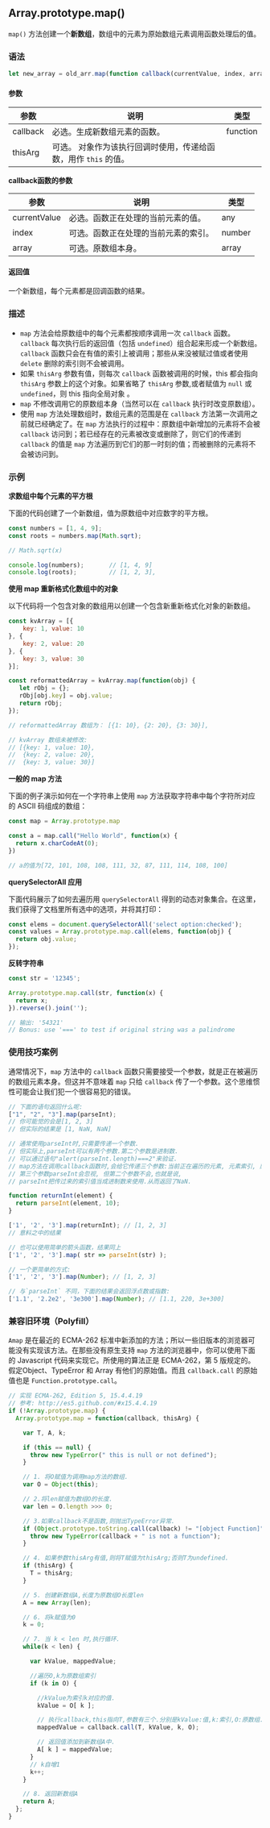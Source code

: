 ## Array.prototype.map()

`map()` 方法创建一个**新数组**，数组中的元素为原始数组元素调用函数处理后的值。

### 语法

```js
let new_array = old_arr.map(function callback(currentValue, index, array) [, thisArg])
```

#### 参数

| 参数     | 说明                                                         | 类型     |
| -------- | ------------------------------------------------------------ | -------- |
| callback | 必选。生成新数组元素的函数。                                 | function |
| thisArg  | 可选。 对象作为该执行回调时使用，传递给函数，用作 `this` 的值。 |          |

**callback函数的参数**

| 参数         | 说明                                 | 类型   |
| ------------ | ------------------------------------ | ------ |
| currentValue | 必选。函数正在处理的当前元素的值。   | any    |
| index        | 可选。函数正在处理的当前元素的索引。 | number |
| array        | 可选。原数组本身。                   | array  |

#### 返回值

一个新数组，每个元素都是回调函数的结果。

### 描述

- `map` 方法会给原数组中的每个元素都按顺序调用一次  `callback` 函数。`callback` 每次执行后的返回值（包括 `undefined`）组合起来形成一个新数组。 `callback` 函数只会在有值的索引上被调用；那些从来没被赋过值或者使用 `delete` 删除的索引则不会被调用。
- 如果 `thisArg` 参数有值，则每次 `callback` 函数被调用的时候，this 都会指向 `thisArg` 参数上的这个对象。如果省略了 `thisArg` 参数,或者赋值为 `null` 或 `undefined`，则 this 指向全局对象 。
- `map` 不修改调用它的原数组本身（当然可以在 `callback` 执行时改变原数组）。
- 使用 `map` 方法处理数组时，数组元素的范围是在 `callback` 方法第一次调用之前就已经确定了。在 `map` 方法执行的过程中：原数组中新增加的元素将不会被 `callback` 访问到；若已经存在的元素被改变或删除了，则它们的传递到 `callback` 的值是 `map` 方法遍历到它们的那一时刻的值；而被删除的元素将不会被访问到。

### 示例

**求数组中每个元素的平方根**

下面的代码创建了一个新数组，值为原数组中对应数字的平方根。

```js
const numbers = [1, 4, 9];
const roots = numbers.map(Math.sqrt);

// Math.sqrt(x)

console.log(numbers);		// [1, 4, 9]
console.log(roots);			// [1, 2, 3],
```

**使用 map 重新格式化数组中的对象**

以下代码将一个包含对象的数组用以创建一个包含新重新格式化对象的新数组。

```js
const kvArray = [{
    key: 1, value: 10
}, {
    key: 2, value: 20
}, {
    key: 3, value: 30
}];

const reformattedArray = kvArray.map(function(obj) { 
   let rObj = {};
   rObj[obj.key] = obj.value;
   return rObj;
});

// reformattedArray 数组为： [{1: 10}, {2: 20}, {3: 30}], 

// kvArray 数组未被修改: 
// [{key: 1, value: 10}, 
//  {key: 2, value: 20}, 
//  {key: 3, value: 30}]
```

**一般的 map 方法**

下面的例子演示如何在一个字符串上使用 `map` 方法获取字符串中每个字符所对应的 ASCII 码组成的数组：

```js
const map = Array.prototype.map

const a = map.call("Hello World", function(x) { 
  return x.charCodeAt(0); 
})

// a的值为[72, 101, 108, 108, 111, 32, 87, 111, 114, 108, 100]
```

**querySelectorAll 应用**

下面代码展示了如何去遍历用 `querySelectorAll` 得到的动态对象集合。在这里，我们获得了文档里所有选中的选项，并将其打印：

```js
const elems = document.querySelectorAll('select option:checked');
const values = Array.prototype.map.call(elems, function(obj) {
  return obj.value;
});
```

**反转字符串**

```js
const str = '12345';

Array.prototype.map.call(str, function(x) {
  return x;
}).reverse().join(''); 

// 输出: '54321'
// Bonus: use '===' to test if original string was a palindrome
```

### 使用技巧案例

通常情况下，`map` 方法中的 `callback` 函数只需要接受一个参数，就是正在被遍历的数组元素本身。但这并不意味着 `map` 只给 `callback` 传了一个参数。这个思维惯性可能会让我们犯一个很容易犯的错误。

```js
// 下面的语句返回什么呢:
["1", "2", "3"].map(parseInt);
// 你可能觉的会是[1, 2, 3]
// 但实际的结果是 [1, NaN, NaN]

// 通常使用parseInt时,只需要传递一个参数.
// 但实际上,parseInt可以有两个参数.第二个参数是进制数.
// 可以通过语句"alert(parseInt.length)===2"来验证.
// map方法在调用callback函数时,会给它传递三个参数:当前正在遍历的元素, 元素索引, 原数组本身
// 第三个参数parseInt会忽视, 但第二个参数不会,也就是说,
// parseInt把传过来的索引值当成进制数来使用.从而返回了NaN.

function returnInt(element) {
  return parseInt(element, 10);
}

['1', '2', '3'].map(returnInt); // [1, 2, 3]
// 意料之中的结果

// 也可以使用简单的箭头函数，结果同上
['1', '2', '3'].map( str => parseInt(str) );

// 一个更简单的方式:
['1', '2', '3'].map(Number); // [1, 2, 3]

// 与`parseInt` 不同，下面的结果会返回浮点数或指数:
['1.1', '2.2e2', '3e300'].map(Number); // [1.1, 220, 3e+300]
```

### 兼容旧环境（Polyfill）

`Amap` 是在最近的 ECMA-262 标准中新添加的方法；所以一些旧版本的浏览器可能没有实现该方法。在那些没有原生支持 `map` 方法的浏览器中，你可以使用下面的 Javascript 代码来实现它。所使用的算法正是 ECMA-262，第 5 版规定的。假定Object、TypeError 和 Array 有他们的原始值。而且 `callback.call` 的原始值也是 `Function.prototype.call`。

```js
// 实现 ECMA-262, Edition 5, 15.4.4.19
// 参考: http://es5.github.com/#x15.4.4.19
if (!Array.prototype.map) {
  Array.prototype.map = function(callback, thisArg) {

    var T, A, k;

    if (this == null) {
      throw new TypeError(" this is null or not defined");
    }

    // 1. 将O赋值为调用map方法的数组.
    var O = Object(this);

    // 2.将len赋值为数组O的长度.
    var len = O.length >>> 0;

    // 3.如果callback不是函数,则抛出TypeError异常.
    if (Object.prototype.toString.call(callback) != "[object Function]") {
      throw new TypeError(callback + " is not a function");
    }

    // 4. 如果参数thisArg有值,则将T赋值为thisArg;否则T为undefined.
    if (thisArg) {
      T = thisArg;
    }

    // 5. 创建新数组A,长度为原数组O长度len
    A = new Array(len);

    // 6. 将k赋值为0
    k = 0;

    // 7. 当 k < len 时,执行循环.
    while(k < len) {

      var kValue, mappedValue;

      //遍历O,k为原数组索引
      if (k in O) {

        //kValue为索引k对应的值.
        kValue = O[ k ];

        // 执行callback,this指向T,参数有三个.分别是kValue:值,k:索引,O:原数组.
        mappedValue = callback.call(T, kValue, k, O);

        // 返回值添加到新数组A中.
        A[ k ] = mappedValue;
      }
      // k自增1
      k++;
    }

    // 8. 返回新数组A
    return A;
  };      
}
```
